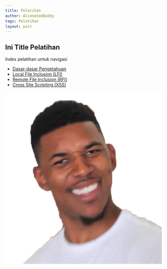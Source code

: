 ```yaml
---
title: Pelatihan
author: AlienatedDaddy
tags: Pelatihan
layout: post
---
```


## Ini Title Pelatihan

Index pelatihan untuk navigasi

<ul>
	<li><a href="basic_php.html">Dasar-dasar Pengetahuan</a></li>
	<li><a href="lfi.html">Local File Inclusion (LFI)</a></li>
	<li><a href="rfi.html">Remote File Inclusion (RFI)</a></li>
	<li><a href="xss.html">Cross Site Scripting (XSS)</a></li>
</ul>

<img src="/assets/img/confusedwat.png"/>
